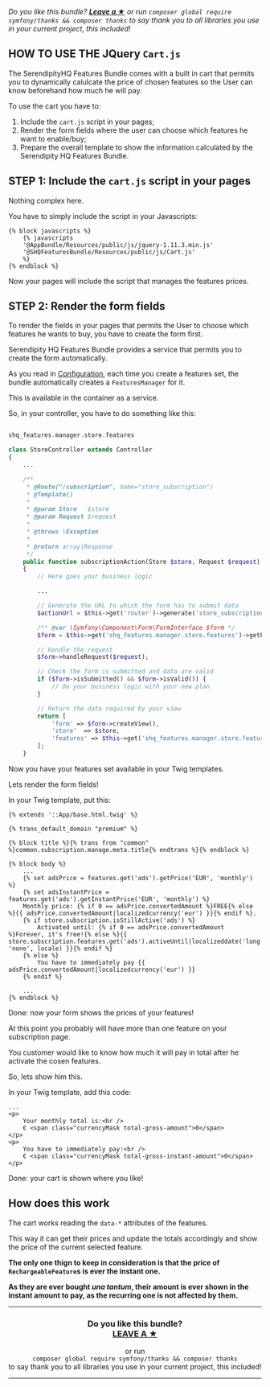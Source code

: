 *Do you like this bundle? [**Leave a &#9733;**](#js-repo-pjax-container) or run `composer global require symfony/thanks && composer thanks` to say thank you to all libraries you use in your current project, this included!*

HOW TO USE THE JQuery `Cart.js`
-------------------------------

The SerendipityHQ Features Bundle comes with a built in cart that permits you to dynamically calulcate the price of chosen features so the User can know beforehand how much he will pay.

To use the cart you have to:

1. Include the `cart.js` script in your pages;
2. Render the form fields where the user can choose which features he want to enable/buy;
3. Prepare the overall template to show the information calculated by the Serendipity HQ Features Bundle.

## STEP 1: Include the `cart.js` script in your pages

Nothing complex here.

You have to simply include the script in your Javascripts:

    {% block javascripts %}
        {% javascripts
        '@AppBundle/Resources/public/js/jquery-1.11.3.min.js'
        '@SHQFeaturesBundle/Resources/public/js/Cart.js'
        %}
    {% endblock %}

Now your pages will include the script that manages the features prices.

## STEP 2: Render the form fields

To render the fields in your pages that permits the User to choose which features he wants to buy, you have to create the form first.

Serendipity HQ Features Bundle provides a service that permits you to create the form automatically.

As you read in [Configuration](Configuration.md), each time you create a features set, the bundle automatically creates a `FeaturesManager` for it.

This is available in the container as a service.

So, in your controller, you have to do something like this:

```php

shq_features.manager.store.features

class StoreController extends Controller
{
    ...

    /**
     * @Route("/subscription", name="store_subscription")
     * @Template()
     *
     * @param Store   $store
     * @param Request $request
     *
     * @throws \Exception
     *
     * @return array|Response
     */
    public function subscriptionAction(Store $store, Request $request)
    {
        // Here goes your business logic

        ...

        // Generate the URL to which the form has to submit data
        $actionUrl = $this->get('router')->generate('store_subscription');

        /** @var \Symfony\Component\Form\FormInterface $form */
        $form = $this->get('shq_features.manager.store.features')->getFeaturesFormBuilder($actionUrl, $this->getStore()->getSubscription());

        // Handle the request
        $form->handleRequest($request);

        // Check the form is submitted and data are valid
        if ($form->isSubmitted() && $form->isValid()) {
            // Do your business logic with your new plan
        }

        // Return the data required by your view
        return [
            'form' => $form->createView(),
            'store'  => $store,
            'features' => $this->get('shq_features.manager.store.features')->getConfiguredFeatures()
        ];
    }
```

Now you have your features set available in your Twig templates.

Lets render the form fields!

In your Twig template, put this:

```
{% extends '::App/base.html.twig' %}

{% trans_default_domain "premium" %}

{% block title %}{% trans from "common" %}common.subscription.manage.meta.title{% endtrans %}{% endblock %}

{% block body %}
    ...
    {% set adsPrice = features.get('ads').getPrice('EUR', 'monthly') %}
    {% set adsInstantPrice = features.get('ads').getInstantPrice('EUR', 'monthly') %}
    Monthly price: {% if 0 == adsPrice.convertedAmount %}FREE{% else %}{{ adsPrice.convertedAmount|localizedcurrency('eur') }}{% endif %}.
    {% if store.subscription.isStillActive('ads') %}
        Activated until: {% if 0 == adsPrice.convertedAmount %}Forever, it's free!{% else %}{{ store.subscription.features.get('ads').activeUntil|localizeddate('long', 'none', locale) }}{% endif %}
    {% else %}
        You have to immediately pay {{ adsPrice.convertedAmount|localizedcurrency('eur') }}
    {% endif %}

    ...
{% endblock %}
```

Done: now your form shows the prices of your features!

At this point you probably will have more than one feature on your subscription page.

You customer would like to know how much it will pay in total after he activate the cosen features.

So, lets show him this.

In your Twig template, add this code:

```
...
<p>
    Your monthly total is:<br />
    € <span class="currencyMask total-gross-amount">0</span>
</p>
<p>
    You have to immediately pay:<br />
    € <span class="currencyMask total-gross-instant-amount">0</span>
</p>
```

Done: your cart is shown where you like!

## How does this work

The cart works reading the `data-*` attributes of the features.

This way it can get their prices and update the totals accordingly and show the price of the current selected feature.

**The only one thign to keep in consideration is that the price of `RechargeableFeature`s is ever the instant one.**

**As they are ever bought _una tantum_, their amount is ever shown in the instant amount to pay, as the recurring one is not affected by them.**

<hr />
<h3 align="center">
    <b>Do you like this bundle?</b><br />
    <b><a href="#js-repo-pjax-container">LEAVE A &#9733;</a></b>
</h3>
<p align="center">
    or run<br />
    <code>composer global require symfony/thanks && composer thanks</code><br />
    to say thank you to all libraries you use in your current project, this included!
</p>
<hr />
